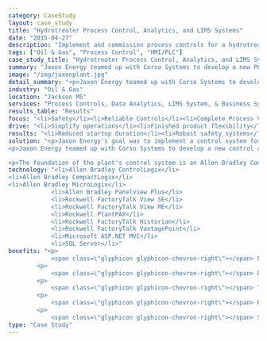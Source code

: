 ```yaml
---
category: CaseStudy
layout: case_study
title: "Hydrotreater Process Control, Analytics, and LIMS Systems"
date: "2015-04-27"
description: "Implement and commission process controls for a hydrotreating facility, provide total process visibility, LIMS system for QA/QC management, and integrate with business systems."
tags: ["Oil & Gas", "Process Control", "HMI/PLC"]
case_study_title: "Hydrotreater Process Control, Analytics, and LIMS Systems"
summary: "Jaxon Energy teamed up with Corso Systems to develop a new PLC/SCADA based control and information system for its Jackson, MS hydrotreating plant. Jaxon leveraged Rockwell Automation's FactoryTalk software suite for robust operator control of the plant and secure remote access to real-time information."
image: "/img/jaxonplant.jpg"
detail_summary: "<p>Jaxon Energy teamed up with Corso Systems to develop a new control and information system for its Jackson, MS hydrotreating plant. Jaxon leveraged Rockwell Automation's FactoryTalk software suite for robust operator control of the plant and secure remote access to real-time information.</p><p>The control system, utilized Allen Bradley and Rockwell Automation components, giving Jaxon Energy more power and flexibility than they were able to achieve on DCS systems, at less than half the cost.</p><p>FactoryTalk Historian and VantagePoint were used to provide access to historical information, with a custom solution for material reconciliation and LIMS needs, fully integrated into Jaxon Energy's business systems.</p>"
industry: "Oil & Gas"
location: "Jackson MS"
services: "Process Controls, Data Analytics, LIMS System, & Business System Integration"
results_table: "Results"
focus: "<li>Safety</li><li>Reliable Controls</li><li>Complete Process Visibility</li>"
drive: "<li>Simplify operations</li><li>Finished product flexibility</li><li>Material accountability</li>"
results: "<li>Reduced startup duration</li><li>Robust safety systems</li><li>Completely integrated operations</li>"
solution: "<p>Jaxon Energy's goal was to implement a control system for their new hydrotreating facility in Jackson MS. The solution had to meet their operational requirements: flexibility to process many different types of raw material, remote access to the facility from their corporate headquarters, and historical data collection with powerful data analysis tools, all while being fully integrated with their corporate business systems.</p>
<p>Jaxon Energy teamed up with Corso Systems to develop a new control and information system for its Jackson, MS hydrotreating plant. Jaxon leveraged Rockwell Automation's FactoryTalk software suite for robust operator control of the plant and secure remote access to real-time information.</p>

<p>The foundation of the plant's control system is an Allen Bradley ControlLogix PLC utilizing PlantPAX add-on instructions, a process gas treatment system controlled by an Allen Bradley CompactLogix PLC, and a waste disposal system controlled by an Allen Bradley MicroLogix PLC. FactoryTalk View SE using PlantPAX graphics gives operators an interface to monitor and control the plant, with FactoryTalk ViewPoint providing remote access from to the plant from Jaxon's Reno NV headquarters. FactoryTalk Historian combined with FactoryTalk VantagePoint gathers control-system data from the process, and displays a comprehensive and contextualized picture of process conditions. Corso Systems developed a custom solution utilizing Microsoft's ASP.NET MVC platform. This system was designed to allow operators to track incoming raw material and outgoing finished product shipments, including quality information. Combined with the control system, this provides an end-to-end account of the location and quality of every drop of material in the facility at any given time.</p>"
technology: "<li>Allen Bradley ControlLogix</li>
<li>Allen Bradley CompactLogix</li>
<li>Allen Bradley MicroLogix</li>
            <li>Allen Bradley Panelview Plus</li>
            <li>Rockwell FactoryTalk View SE</li>
            <li>Rockwell FactoryTalk View ME</li>
            <li>Rockwell PlantPAX</li>
            <li>Rockwell FactoryTalk Historian</li>
            <li>Rockwell FactoryTalk VantagePoint</li>
            <li>Microsoft ASP.NET MVC</li>
            <li>SQL Server</li>"
benefits: "<p>
	        <span class=\"glyphicon glyphicon-chevron-right\"></span> Plant can be safely operated by both experienced operators and those new to Oil & Gas</p>
	    <p>
	     	<span class=\"glyphicon glyphicon-chevron-right\"></span> Robust controls using Rockwell PLCs and HMI software</p>
	    <p>
	        <span class=\"glyphicon glyphicon-chevron-right\"></span> Total process visibility with trending, analytics, and reporting for upwards of 300 I/O points</p>
	    <p>
			<span class=\"glyphicon glyphicon-chevron-right\"></span> Remote access to system supports operational requirements, enabling management of multiple facilities</p>
		<p>
			<span class=\"glyphicon glyphicon-chevron-right\"></span> Startup duration and maintenance requirements minimized with up-front engineering and development time</p>"
type: "Case Study"
---
```




